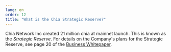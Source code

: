 ```yaml
---
lang: en
order: 12
title: "What is the Chia Strategic Reserve?"
---
```


Chia Network Inc created 21 million chia at mainnet launch. This is known as the _Strategic Reserve_. For details on the Company's plans for the Strategic Reserve, see page 20 of the [Business Whitepaper](https://www.chia.net/whitepaper/).
